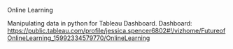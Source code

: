 Online Learning

Manipulating data in python for Tableau Dashboard. 
Dashboard: https://public.tableau.com/profile/jessica.spencer6802#!/vizhome/FutureofOnlineLearning_15992334579770/OnlineLearning 
